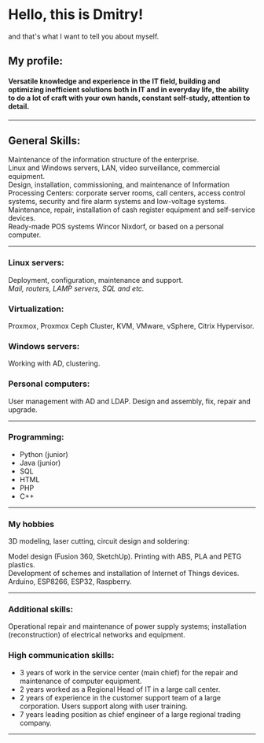 # Hello, this is Dmitry!<BR>
and that's what I want to tell you about myself.

## My profile:
#### Versatile knowledge and experience in the IT field, building and optimizing inefficient solutions both in IT and in everyday life, the ability to do a lot of craft with your own hands, constant self-study, attention to detail.

---
## General Skills:
Maintenance of the information structure of the enterprise.<br>
Linux and Windows servers, LAN, video surveillance, commercial equipment.<br>
Design, installation, commissioning, and maintenance of Information Processing Centers: corporate server rooms, call centers, access control systems, security and fire alarm systems and low-voltage systems.<br>
Maintenance, repair, installation of cash register equipment and self-service devices.<br>
Ready-made POS systems Wincor Nixdorf, or based on a personal computer.

---
### Linux servers:
Deployment, configuration, maintenance and support.<br>
*Mail, routers, LAMP servers, SQL and etc.*

### Virtualization:
Proxmox, Proxmox Ceph Cluster, KVM, VMware, vSphere, Citrix Hypervisor.

### Windows servers:
Working with AD, clustering.

### Personal computers:
User management with AD and LDAP. Design and assembly, fix, repair and upgrade.

---
### Programming:
- Python (junior)
- Java (junior)
- SQL
- HTML
- PHP
- C++

---
### My hobbies
3D modeling, laser cutting, сircuit design and soldering:

Model design (Fusion 360, SketchUp). Printing with ABS, PLA and PETG plastics.<br>
Development of schemes and installation of Internet of Things devices.<br> Arduino, ESP8266, ESP32, Raspberry.

---
### Additional skills:
Operational repair and maintenance of power supply systems; installation (reconstruction) of electrical networks and equipment.

### High communication skills:
- 3 years of work in the service center (main chief) for the repair and maintenance of computer equipment.
- 2 years worked as a Regional Head of IT in a large call center.
- 2 years of experience in the customer support team of a large corporation. Users support along with user training.
- 7 years leading position as chief engineer of a large regional trading company.
---
